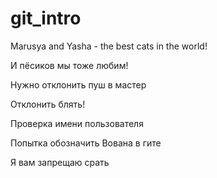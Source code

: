 # git_intro

Marusya and Yasha - the best cats in the world!

И пёсиков мы тоже любим!

Нужно отклонить пуш в мастер

Отклонить блять!

Проверка имени пользователя

Попытка обозначить Вована в гите

Я вам запрещаю срать
